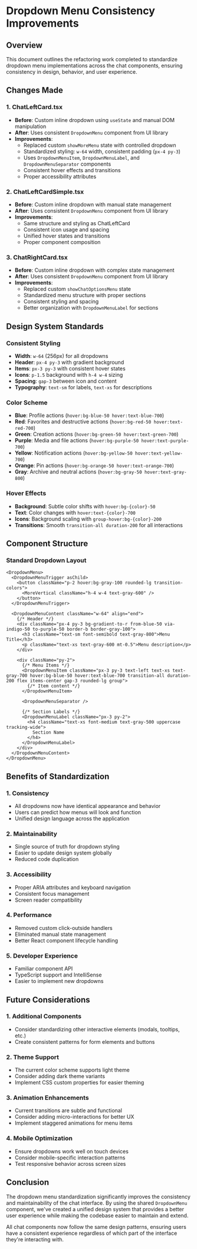 # Dropdown Menu Consistency Improvements

## Overview

This document outlines the refactoring work completed to standardize dropdown menu implementations across the chat components, ensuring consistency in design, behavior, and user experience.

## Changes Made

### 1. ChatLeftCard.tsx

- **Before**: Custom inline dropdown using `useState` and manual DOM manipulation
- **After**: Uses consistent `DropdownMenu` component from UI library
- **Improvements**:
  - Replaced custom `showMoreMenu` state with controlled dropdown
  - Standardized styling: `w-64` width, consistent padding (`px-4 py-3`)
  - Uses `DropdownMenuItem`, `DropdownMenuLabel`, and `DropdownMenuSeparator` components
  - Consistent hover effects and transitions
  - Proper accessibility attributes

### 2. ChatLeftCardSimple.tsx

- **Before**: Custom inline dropdown with manual state management
- **After**: Uses consistent `DropdownMenu` component from UI library
- **Improvements**:
  - Same structure and styling as ChatLeftCard
  - Consistent icon usage and spacing
  - Unified hover states and transitions
  - Proper component composition

### 3. ChatRightCard.tsx

- **Before**: Custom inline dropdown with complex state management
- **After**: Uses consistent `DropdownMenu` component from UI library
- **Improvements**:
  - Replaced custom `showChatOptionsMenu` state
  - Standardized menu structure with proper sections
  - Consistent styling and spacing
  - Better organization with `DropdownMenuLabel` for sections

## Design System Standards

### Consistent Styling

- **Width**: `w-64` (256px) for all dropdowns
- **Header**: `px-4 py-3` with gradient background
- **Items**: `px-3 py-3` with consistent hover states
- **Icons**: `p-1.5` background with `h-4 w-4` sizing
- **Spacing**: `gap-3` between icon and content
- **Typography**: `text-sm` for labels, `text-xs` for descriptions

### Color Scheme

- **Blue**: Profile actions (`hover:bg-blue-50 hover:text-blue-700`)
- **Red**: Favorites and destructive actions (`hover:bg-red-50 hover:text-red-700`)
- **Green**: Creation actions (`hover:bg-green-50 hover:text-green-700`)
- **Purple**: Media and file actions (`hover:bg-purple-50 hover:text-purple-700`)
- **Yellow**: Notification actions (`hover:bg-yellow-50 hover:text-yellow-700`)
- **Orange**: Pin actions (`hover:bg-orange-50 hover:text-orange-700`)
- **Gray**: Archive and neutral actions (`hover:bg-gray-50 hover:text-gray-800`)

### Hover Effects

- **Background**: Subtle color shifts with `hover:bg-{color}-50`
- **Text**: Color changes with `hover:text-{color}-700`
- **Icons**: Background scaling with `group-hover:bg-{color}-200`
- **Transitions**: Smooth `transition-all duration-200` for all interactions

## Component Structure

### Standard Dropdown Layout

```tsx
<DropdownMenu>
  <DropdownMenuTrigger asChild>
    <button className="p-2 hover:bg-gray-100 rounded-lg transition-colors">
      <MoreVertical className="h-4 w-4 text-gray-600" />
    </button>
  </DropdownMenuTrigger>

  <DropdownMenuContent className="w-64" align="end">
    {/* Header */}
    <div className="px-4 py-3 bg-gradient-to-r from-blue-50 via-indigo-50 to-purple-50 border-b border-gray-100">
      <h3 className="text-sm font-semibold text-gray-800">Menu Title</h3>
      <p className="text-xs text-gray-600 mt-0.5">Menu description</p>
    </div>

    <div className="py-2">
      {/* Menu Items */}
      <DropdownMenuItem className="px-3 py-3 text-left text-xs text-gray-700 hover:bg-blue-50 hover:text-blue-700 transition-all duration-200 flex items-center gap-3 rounded-lg group">
        {/* Item content */}
      </DropdownMenuItem>

      <DropdownMenuSeparator />

      {/* Section Labels */}
      <DropdownMenuLabel className="px-3 py-2">
        <h4 className="text-xs font-medium text-gray-500 uppercase tracking-wide">
          Section Name
        </h4>
      </DropdownMenuLabel>
    </div>
  </DropdownMenuContent>
</DropdownMenu>
```

## Benefits of Standardization

### 1. **Consistency**

- All dropdowns now have identical appearance and behavior
- Users can predict how menus will look and function
- Unified design language across the application

### 2. **Maintainability**

- Single source of truth for dropdown styling
- Easier to update design system globally
- Reduced code duplication

### 3. **Accessibility**

- Proper ARIA attributes and keyboard navigation
- Consistent focus management
- Screen reader compatibility

### 4. **Performance**

- Removed custom click-outside handlers
- Eliminated manual state management
- Better React component lifecycle handling

### 5. **Developer Experience**

- Familiar component API
- TypeScript support and IntelliSense
- Easier to implement new dropdowns

## Future Considerations

### 1. **Additional Components**

- Consider standardizing other interactive elements (modals, tooltips, etc.)
- Create consistent patterns for form elements and buttons

### 2. **Theme Support**

- The current color scheme supports light theme
- Consider adding dark theme variants
- Implement CSS custom properties for easier theming

### 3. **Animation Enhancements**

- Current transitions are subtle and functional
- Consider adding micro-interactions for better UX
- Implement staggered animations for menu items

### 4. **Mobile Optimization**

- Ensure dropdowns work well on touch devices
- Consider mobile-specific interaction patterns
- Test responsive behavior across screen sizes

## Conclusion

The dropdown menu standardization significantly improves the consistency and maintainability of the chat interface. By using the shared `DropdownMenu` component, we've created a unified design system that provides a better user experience while making the codebase easier to maintain and extend.

All chat components now follow the same design patterns, ensuring users have a consistent experience regardless of which part of the interface they're interacting with.
